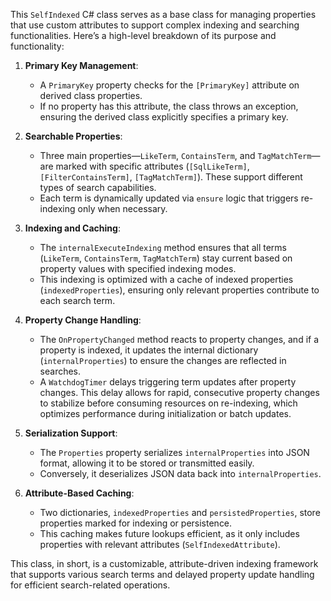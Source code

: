 ﻿This `SelfIndexed` C# class serves as a base class for managing properties that use custom attributes to support complex indexing and searching functionalities. Here’s a high-level breakdown of its purpose and functionality:

1. **Primary Key Management**:
   - A `PrimaryKey` property checks for the `[PrimaryKey]` attribute on derived class properties.
   - If no property has this attribute, the class throws an exception, ensuring the derived class explicitly specifies a primary key.

2. **Searchable Properties**:
   - Three main properties—`LikeTerm`, `ContainsTerm`, and `TagMatchTerm`—are marked with specific attributes (`[SqlLikeTerm]`, `[FilterContainsTerm]`, `[TagMatchTerm]`). These support different types of search capabilities.
   - Each term is dynamically updated via `ensure` logic that triggers re-indexing only when necessary.

3. **Indexing and Caching**:
   - The `internalExecuteIndexing` method ensures that all terms (`LikeTerm`, `ContainsTerm`, `TagMatchTerm`) stay current based on property values with specified indexing modes.
   - This indexing is optimized with a cache of indexed properties (`indexedProperties`), ensuring only relevant properties contribute to each search term.

4. **Property Change Handling**:
   - The `OnPropertyChanged` method reacts to property changes, and if a property is indexed, it updates the internal dictionary (`internalProperties`) to ensure the changes are reflected in searches.
   - A `WatchdogTimer` delays triggering term updates after property changes. This delay allows for rapid, consecutive property changes to stabilize before consuming resources on re-indexing, which optimizes performance during initialization or batch updates.

5. **Serialization Support**:
   - The `Properties` property serializes `internalProperties` into JSON format, allowing it to be stored or transmitted easily.
   - Conversely, it deserializes JSON data back into `internalProperties`.

6. **Attribute-Based Caching**:
   - Two dictionaries, `indexedProperties` and `persistedProperties`, store properties marked for indexing or persistence.
   - This caching makes future lookups efficient, as it only includes properties with relevant attributes (`SelfIndexedAttribute`).

This class, in short, is a customizable, attribute-driven indexing framework that supports various search terms and delayed property update handling for efficient search-related operations.
